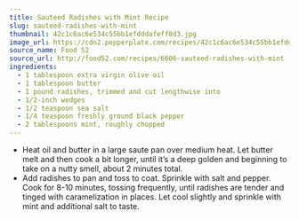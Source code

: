```yaml
---
title: Sauteed Radishes with Mint Recipe
slug: sauteed-radishes-with-mint
thumbnail: 42c1c6ac6e534c55bb1efdddafeff0d3.jpg
image_url: https://cdn2.pepperplate.com/recipes/42c1c6ac6e534c55bb1efdddafeff0d3.jpg
source_name: Food 52
source_url: http://food52.com/recipes/6606-sauteed-radishes-with-mint
ingredients:
  - 1 tablespoon extra virgin olive oil
  - 1 tablespoon butter
  - 1 pound radishes, trimmed and cut lengthwise into
  - 1/2-inch wedges
  - 1/2 teaspoon sea salt
  - 1/4 teaspoon freshly ground black pepper
  - 2 tablespoons mint, roughly chopped
---
```


* Heat oil and butter in a large saute pan over medium heat. Let butter melt and then cook a bit longer, until it’s a deep golden and beginning to take on a nutty smell, about 2 minutes total.
* Add radishes to pan and toss to coat. Sprinkle with salt and pepper. Cook for 8-10 minutes, tossing frequently, until radishes are tender and tinged with caramelization in places. Let cool slightly and sprinkle with mint and additional salt to taste.
